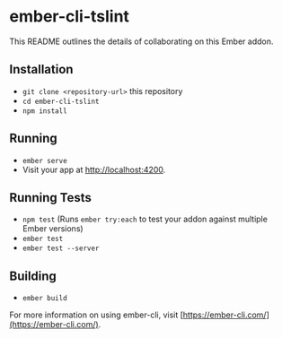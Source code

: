 # ember-cli-tslint

This README outlines the details of collaborating on this Ember addon.

## Installation

* `git clone <repository-url>` this repository
* `cd ember-cli-tslint`
* `npm install`

## Running

* `ember serve`
* Visit your app at [http://localhost:4200](http://localhost:4200).

## Running Tests

* `npm test` (Runs `ember try:each` to test your addon against multiple Ember versions)
* `ember test`
* `ember test --server`

## Building

* `ember build`

For more information on using ember-cli, visit [https://ember-cli.com/](https://ember-cli.com/).
